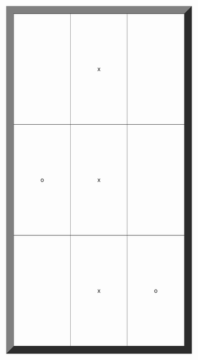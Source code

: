 <!-- Do not move the table content into multiple lines; keep it in a single line -->
<font size="7">
<table style="text-align:center" border="20">
 
  <tr align="center" height="300"><td width="300"></td><td width="300">x</td><td width="300"></td></tr>
  <tr align="center" height="300"><td>o</td><td>x</td><td></td></tr><tr align="center" height="300"><td></td>
  <td>x</td><td>o</td></tr>
 
</table>
</font>
